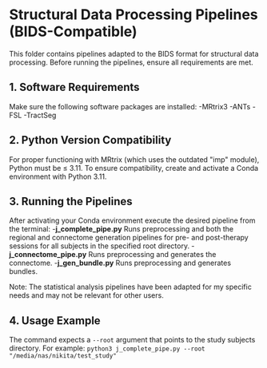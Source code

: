 # Structural Data Processing Pipelines (BIDS-Compatible)

This folder contains pipelines adapted to the BIDS format for structural data processing. Before running the pipelines, ensure all requirements are met.

## 1. Software Requirements

Make sure the following software packages are installed:
-MRtrix3
-ANTs
-FSL
-TractSeg

## 2. Python Version Compatibility
For proper functioning with MRtrix (which uses the outdated "imp" module), Python must be ≤ 3.11.
To ensure compatibility, create and activate a Conda environment with Python 3.11. 

## 3. Running the Pipelines
After activating your Conda environment execute the desired pipeline from the terminal:
-**j_complete_pipe.py**
Runs preprocessing and both the regional and connectome generation pipelines for pre- and post-therapy sessions for all subjects in the specified root directory.
-**j_connectome_pipe.py**
Runs preprocessing and generates the connectome.
-**j_gen_bundle.py**
Runs preprocessing and generates bundles.

Note: The statistical analysis pipelines have been adapted for my specific needs and may not be relevant for other users.

## 4. Usage Example
The command expects a `--root` argument that points to the study subjects directory. For example:
`python3 j_complete_pipe.py --root "/media/nas/nikita/test_study"`
